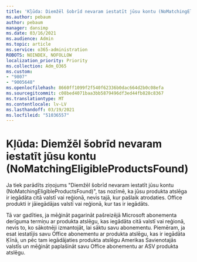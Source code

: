 ```yaml
---
title: 'Kļūda: Diemžēl šobrīd nevaram iestatīt jūsu kontu (NoMatchingEligibleProductsFound)'
ms.author: pebaum
author: pebaum
manager: dansimp
ms.date: 03/16/2021
ms.audience: Admin
ms.topic: article
ms.service: o365-administration
ROBOTS: NOINDEX, NOFOLLOW
localization_priority: Priority
ms.collection: Adm_O365
ms.custom:
- "9807"
- "9005648"
ms.openlocfilehash: 8660ff1099f2f540f62336b0dac664d2b0c08efa
ms.sourcegitcommit: c08bed4071baa3bb5879496df3ed44fb828c8367
ms.translationtype: MT
ms.contentlocale: lv-LV
ms.lasthandoff: 03/19/2021
ms.locfileid: "51036557"
---
```

# <a name="error-sorry-we-cant-set-up-your-account-right-now-nomatchingeligibleproductsfound"></a>Kļūda: Diemžēl šobrīd nevaram iestatīt jūsu kontu (NoMatchingEligibleProductsFound)

Ja tiek parādīts ziņojums "Diemžēl šobrīd nevaram iestatīt jūsu kontu (NoMatchingEligibleProductsFound)", tas nozīmē, ka jūsu produkta atslēga ir iegādāta citā valstī vai reģionā, nevis tajā, kur pašlaik atrodaties. Office produkti ir jāiegādājas valstī vai reģionā, kur tas ir iegādāts.

Tā var gadīties, ja mēģināt pagarināt pašreizējā Microsoft abonementa derīguma termiņu ar produkta atslēgu, kas iegādāta citā valstī vai reģionā, nevis to, ko sākotnēji izmantojāt, lai sāktu savu abonementu. Piemēram, ja esat iestatījis savu Office abonementu ar produkta atslēgu, kas ir iegādāta Ķīnā, un pēc tam iegādājaties produkta atslēgu Amerikas Savienotajās valstīs un mēģināt paplašināt savu Office abonementu ar ASV produkta atslēgu.